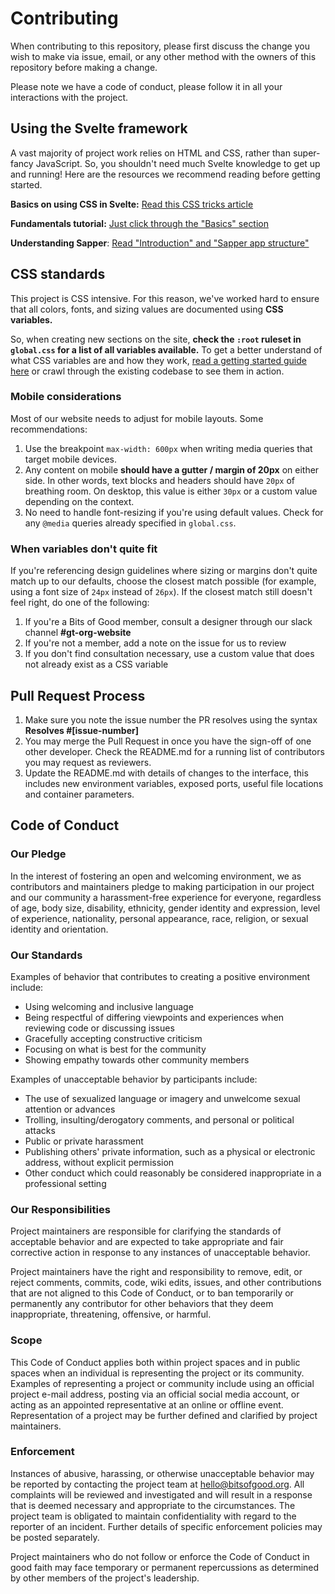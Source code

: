 # Contributing

When contributing to this repository, please first discuss the change you wish to make via issue,
email, or any other method with the owners of this repository before making a change. 

Please note we have a code of conduct, please follow it in all your interactions with the project.

## Using the Svelte framework

A vast majority of project work relies on HTML and CSS, rather than super-fancy JavaScript. So, you shouldn't need much Svelte knowledge to get up and running! Here are the resources we recommend reading before getting started.

**Basics on using CSS in Svelte:** [Read this CSS tricks article](https://css-tricks.com/what-i-like-about-writing-styles-with-svelte/)

**Fundamentals tutorial:** [Just click through the "Basics" section](https://svelte.dev/tutorial/basics)

**Understanding Sapper**: [Read "Introduction" and "Sapper app structure"](https://sapper.svelte.dev/docs)

## CSS standards

This project is CSS intensive. For this reason, we've worked hard to ensure that all colors, fonts, and sizing values are documented using **CSS variables.**

So, when creating new sections on the site, **check the `:root` ruleset in `global.css` for a list of all variables available.** To get a better understand of what CSS variables are and how they work, [read a getting started guide here](https://developer.mozilla.org/en-US/docs/Web/CSS/Using_CSS_custom_properties) or crawl through the existing codebase to see them in action.

### Mobile considerations

Most of our website needs to adjust for mobile layouts. Some recommendations:
1. Use the breakpoint `max-width: 600px` when writing media queries that target mobile devices.
2. Any content on mobile **should have a gutter / margin of 20px** on either side. In other words, text blocks and headers should have `20px` of breathing room. On desktop, this value is either `30px` or a custom value depending on the context.
2. No need to handle font-resizing if you're using default values. Check for any `@media` queries already specified in `global.css`.

### When variables don't quite fit
If you're referencing design guidelines where sizing or margins don't quite match up to our defaults, choose the closest match possible (for example, using a font size of `24px` instead of `26px`). If the closest match still doesn't feel right, do one of the following:
1. If you're a Bits of Good member, consult a designer through our slack channel **#gt-org-website**
2. If you're not a member, add a note on the issue for us to review
3. If you don't find consultation necessary, use a custom value that does not already exist as a CSS variable

## Pull Request Process

1. Make sure you note the issue number the PR resolves using the syntax **Resolves #[issue-number]**
2. You may merge the Pull Request in once you have the sign-off of one other developer. Check the README.md for a running list of contributors you may request as reviewers.
3. Update the README.md with details of changes to the interface, this includes new environment 
   variables, exposed ports, useful file locations and container parameters.

## Code of Conduct

### Our Pledge

In the interest of fostering an open and welcoming environment, we as
contributors and maintainers pledge to making participation in our project and
our community a harassment-free experience for everyone, regardless of age, body
size, disability, ethnicity, gender identity and expression, level of experience,
nationality, personal appearance, race, religion, or sexual identity and
orientation.

### Our Standards

Examples of behavior that contributes to creating a positive environment
include:

* Using welcoming and inclusive language
* Being respectful of differing viewpoints and experiences when reviewing code or discussing issues
* Gracefully accepting constructive criticism
* Focusing on what is best for the community
* Showing empathy towards other community members

Examples of unacceptable behavior by participants include:

* The use of sexualized language or imagery and unwelcome sexual attention or
advances
* Trolling, insulting/derogatory comments, and personal or political attacks
* Public or private harassment
* Publishing others' private information, such as a physical or electronic
  address, without explicit permission
* Other conduct which could reasonably be considered inappropriate in a
  professional setting

### Our Responsibilities

Project maintainers are responsible for clarifying the standards of acceptable
behavior and are expected to take appropriate and fair corrective action in
response to any instances of unacceptable behavior.

Project maintainers have the right and responsibility to remove, edit, or
reject comments, commits, code, wiki edits, issues, and other contributions
that are not aligned to this Code of Conduct, or to ban temporarily or
permanently any contributor for other behaviors that they deem inappropriate,
threatening, offensive, or harmful.

### Scope

This Code of Conduct applies both within project spaces and in public spaces
when an individual is representing the project or its community. Examples of
representing a project or community include using an official project e-mail
address, posting via an official social media account, or acting as an appointed
representative at an online or offline event. Representation of a project may be
further defined and clarified by project maintainers.

### Enforcement

Instances of abusive, harassing, or otherwise unacceptable behavior may be
reported by contacting the project team at hello@bitsofgood.org. All
complaints will be reviewed and investigated and will result in a response that
is deemed necessary and appropriate to the circumstances. The project team is
obligated to maintain confidentiality with regard to the reporter of an incident.
Further details of specific enforcement policies may be posted separately.

Project maintainers who do not follow or enforce the Code of Conduct in good
faith may face temporary or permanent repercussions as determined by other
members of the project's leadership.